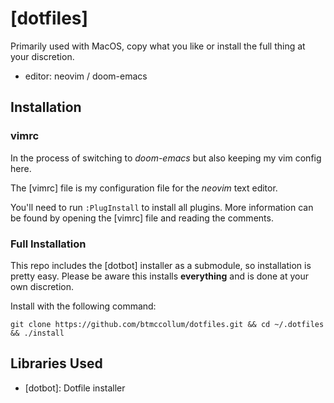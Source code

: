 [dotfiles]
========

Primarily used with MacOS, copy what you like or install the full thing at your discretion. 

- editor: neovim / doom-emacs

## Installation

### vimrc
 
In the process of switching to *doom-emacs* but also keeping my vim config here.

The [vimrc] file is my configuration file for the *neovim* text editor.

You'll need to run `:PlugInstall` to install all plugins. 
More information can be found by opening the [vimrc] file and
reading the comments.

### Full Installation

This repo includes the [dotbot] installer as a submodule, so
installation is pretty easy. Please be aware this installs **everything** and
is done at your own discretion.

Install with the following command:

```
git clone https://github.com/btmccollum/dotfiles.git && cd ~/.dotfiles && ./install
```

## Libraries Used

- [dotbot]: Dotfile installer
